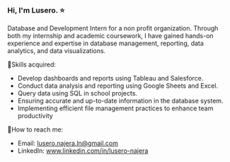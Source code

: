 ### Hi, I'm Lusero. ⭐

Database and Development Intern for a non profit organization. Through both my internship and academic coursework, I have gained hands-on experience and expertise in database management, reporting, data analytics, and data visualizations.

💠Skills acquired: 
  - Develop dashboards and reports using Tableau and Salesforce.
  - Conduct data analysis and reporting using Google Sheets and Excel.
  - Query data using SQL in school projects.
  - Ensuring accurate and up-to-date information in the database system.
  - Implementing efficient file management practices to enhance team productivity

💠How to reach me:
  - Email: lusero.najera.ln@gmail.com
  - LinkedIn: www.linkedin.com/in/lusero-najera
    
